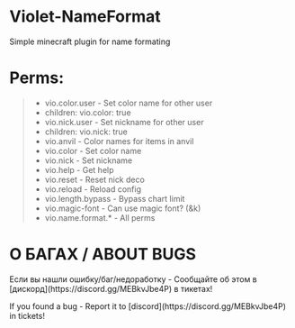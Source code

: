 # Violet-NameFormat
 Simple minecraft plugin for name formating

# Perms:
> - vio.color.user - Set color name for other user
>  - children: vio.color: true
> - vio.nick.user - Set nickname for other user
>  - children: vio.nick: true
> - vio.anvil - Color names for items in anvil
> - vio.color - Set color name
> - vio.nick - Set nickname
> - vio.help - Get help
> - vio.reset - Reset nick deco
> - vio.reload - Reload config
> - vio.length.bypass - Bypass chart limit
> - vio.magic-font - Can use magic font? (&k)
> - vio.name.format.* - All perms

# О БАГАХ / ABOUT BUGS
<p>Если вы нашли ошибку/баг/недоработку - Сообщайте об этом в [дискорд](https://discord.gg/MEBkvJbe4P) в тикетах!</p>
<p>If you found a bug - Report it to [discord](https://discord.gg/MEBkvJbe4P) in tickets!</p>
